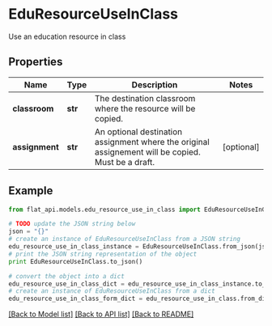 # EduResourceUseInClass

Use an education resource in class

## Properties

Name | Type | Description | Notes
------------ | ------------- | ------------- | -------------
**classroom** | **str** | The destination classroom where the resource will be copied. | 
**assignment** | **str** | An optional destination assignment where the original assignement will be copied. Must be a draft. | [optional] 

## Example

```python
from flat_api.models.edu_resource_use_in_class import EduResourceUseInClass

# TODO update the JSON string below
json = "{}"
# create an instance of EduResourceUseInClass from a JSON string
edu_resource_use_in_class_instance = EduResourceUseInClass.from_json(json)
# print the JSON string representation of the object
print EduResourceUseInClass.to_json()

# convert the object into a dict
edu_resource_use_in_class_dict = edu_resource_use_in_class_instance.to_dict()
# create an instance of EduResourceUseInClass from a dict
edu_resource_use_in_class_form_dict = edu_resource_use_in_class.from_dict(edu_resource_use_in_class_dict)
```
[[Back to Model list]](../README.md#documentation-for-models) [[Back to API list]](../README.md#documentation-for-api-endpoints) [[Back to README]](../README.md)


